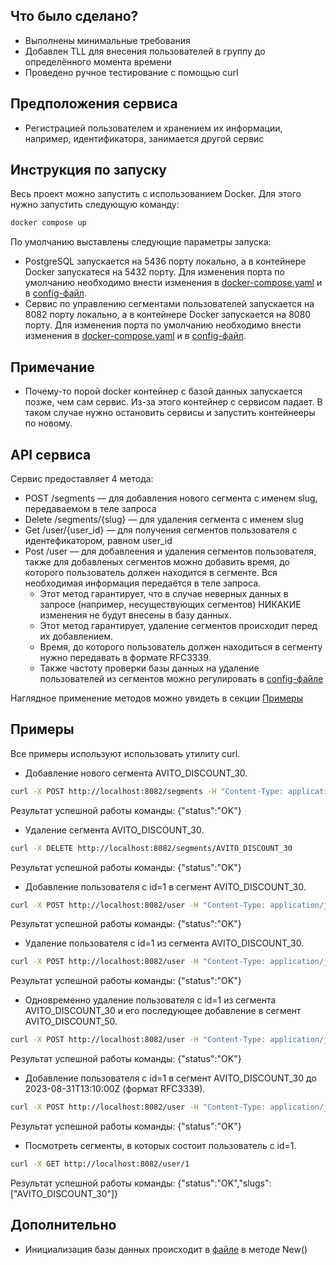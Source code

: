 ## Что было сделано?

* Выполнены минимальные требования
* Добавлен TLL для внесения пользователей в группу до определённого момента времени
* Проведено ручное тестирование с помощью curl

## Предположения сервиса
* Регистрацией пользователем и хранением их информации, например, идентификатора, занимается другой сервис

## Инструкция по запуску

Весь проект можно запустить с использованием Docker. Для этого нужно запустить следующую команду:
```bash
docker compose up
```

По умолчанию выставлены следующие параметры запуска:
* PostgreSQL запускается на 5436 порту локально, а в контейнере Docker запускатеся на 5432 порту. Для изменения порта по умолчанию необходимо внести изменения в [docker-compose.yaml](docker-compose.yaml) и в [config-файл](config/local.yaml).
* Сервис по управлению сегментами пользователей запускается на 8082 порту локально, а в контейнере Docker запускается на 8080 порту. Для изменения порта по умолчанию необходимо внести изменения в [docker-compose.yaml](docker-compose.yaml) и в [config-файл](config/local.yaml).

## Примечание

* Почему-то порой docker контейнер с базой данных запускается позже, чем сам сервис. Из-за этого контейнер с сервисом падает. В таком случае нужно остановить сервисы и запустить контейнееры по новому.

## API сервиса

Сервис предоставляет 4 метода:

* POST /segments — для добавления нового сегмента с именем slug, передаваемом в теле запроса
* Delete /segments/{slug} — для удаления сегмента с именем slug
* Get /user/{user_id} — для получения сегментов пользователя с идентефикатором, равном user_id
* Post /user — для добавлеения и удаления сегментов пользователя, также для добавленых сегментов можно добавить время, до которого пользователь должен находится в сегменте. Вся необходимая информация передаётся в теле запроса. 
    + Этот метод гарантирует, что в случае неверных данных в запросе (например, несуществующих сегментов) НИКАКИЕ изменения не будут внесены в базу данных.
    + Этот метод гарантирует, удаление сегментов происходит перед их добавлением.
    + Время, до которого пользователь должен находиться в сегменту нужно передавать в формате RFC3339.
    + Также частоту проверки базы данных на удаление пользователей из сегментов можно регулировать в [config-файлe](config/local.yaml) 

Наглядное применение методов можно увидеть в секции  [Примеры](#примеры)

## Примеры

Все примеры используют использовать утилиту curl.

* Добавление нового сегмента AVITO_DISCOUNT_30.
```bash
curl -X POST http://localhost:8082/segments -H "Content-Type: application/json" -d '{ "slug":"AVITO_DISCOUNT_30" }' 
```
Результат успешной работы команды: {"status":"OK"}

* Удаление сегмента AVITO_DISCOUNT_30.
```bash
curl -X DELETE http://localhost:8082/segments/AVITO_DISCOUNT_30 
```
Результат успешной работы команды: {"status":"OK"}

* Добавление пользователя с id=1 в сегмент AVITO_DISCOUNT_30.
```bash
curl -X POST http://localhost:8082/user -H "Content-Type: application/json" -d '{ "user_id":1, "segments_to_add":[ {"slug": "AVITO_DISCOUNT_30"}] }'
```
Результат успешной работы команды: {"status":"OK"}

* Удаление пользователя с id=1 из сегмента AVITO_DISCOUNT_30.
```bash
curl -X POST http://localhost:8082/user -H "Content-Type: application/json" -d '{ "user_id":1, "segments_to_delete": ["AVITO_DISCOUNT_30"]}' 
```
Результат успешной работы команды: {"status":"OK"}

* Одновременно удаление пользователя с id=1 из сегмента AVITO_DISCOUNT_30 и его последующее добавление в сегмент AVITO_DISCOUNT_50. 

```bash
curl -X POST http://localhost:8082/user -H "Content-Type: application/json" -d '{ "user_id":1, "segments_to_delete": ["AVITO_DISCOUNT_30"], "segments_to_add":[ {"slug": "AVITO_DISCOUNT_50"}] }'
```
Результат успешной работы команды: {"status":"OK"}

* Добавление пользователя с id=1 в сегмент AVITO_DISCOUNT_30 до 2023-08-31T13:10:00Z (формат RFC3339).

```bash
curl -X POST http://localhost:8082/user -H "Content-Type: application/json" -d '{ "user_id":1, "segments_to_add":[ {"slug": "AVITO_DISCOUNT_30", "expiration_date": "2023-08-31T13:10:00Z"}] }'

```
Результат успешной работы команды: {"status":"OK"}

* Посмотреть сегменты, в которых состоит пользователь с id=1.

```bash
curl -X GET http://localhost:8082/user/1

```
Результат успешной работы команды: {"status":"OK","slugs":["AVITO_DISCOUNT_30"]}

## Дополнительно
* Инициализация базы данных происходит в [файле](internal/storage/postgresql/postgresql.go) в методе New()